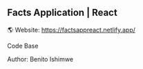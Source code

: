 ## Facts Application | React

🌎 Website: https://factsappreact.netlify.app/

Code Base

Author: Benito Ishimwe
